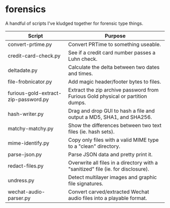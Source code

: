 # forensics
A handful of scripts I've kludged together for forensic type things.

| Script  | Purpose |
| --- | --- |
| convert-prtime.py | Convert PRTime to something useable. |
| credit-card-check.py  | See if a credit card number passes a Luhn check. |
| deltadate.py | Calculate the delta between two dates and times. |
| file-frobnicator.py | Add magic header/footer bytes to files. |
| furious-gold-extract-zip-password.py | Extract the zip archive password from Furious Gold physical or partition dumps. |
| hash-writer.py | Drag and drop GUI to hash a file and output a MD5, SHA1, and SHA256. |
| matchy-matchy.py | Show the differences between two text files (ie. hash sets). |
| mime-identify.py | Copy only files with a valid MIME type to a "clean" directory. |
| parse-json.py | Parse JSON data and pretty print it. |
| redact-files.py | Overwrite all files in a directory with a "sanitized" file (ie. for disclosure). |
| undress.py | Detect multilayer images and graphic file signatures. |
| wechat-audio-parser.py | Convert carved/extracted Wechat audio files into a playable format. |
